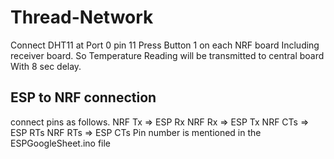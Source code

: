 # Thread-Network
Connect DHT11 at Port 0 pin 11
Press Button 1 on each NRF board Including receiver board.
So Temperature
Reading will be transmitted to central board
With 8 sec delay. 


## ESP to NRF connection
connect pins as follows.
NRF Tx => ESP Rx
NRF Rx => ESP Tx
NRF CTs => ESP RTs
NRF RTs => ESP CTs
Pin number is mentioned in the ESPGoogleSheet.ino file
